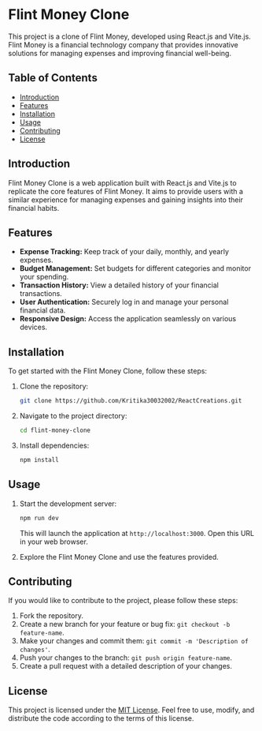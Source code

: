 # Flint Money Clone

This project is a clone of Flint Money, developed using React.js and Vite.js. Flint Money is a financial technology company that provides innovative solutions for managing expenses and improving financial well-being.

## Table of Contents

- [Introduction](#introduction)
- [Features](#features)
- [Installation](#installation)
- [Usage](#usage)
- [Contributing](#contributing)
- [License](#license)

## Introduction

Flint Money Clone is a web application built with React.js and Vite.js to replicate the core features of Flint Money. It aims to provide users with a similar experience for managing expenses and gaining insights into their financial habits.

## Features

- **Expense Tracking:** Keep track of your daily, monthly, and yearly expenses.
- **Budget Management:** Set budgets for different categories and monitor your spending.
- **Transaction History:** View a detailed history of your financial transactions.
- **User Authentication:** Securely log in and manage your personal financial data.
- **Responsive Design:** Access the application seamlessly on various devices.

## Installation

To get started with the Flint Money Clone, follow these steps:

1. Clone the repository:

   ```bash
   git clone https://github.com/Kritika30032002/ReactCreations.git
   ```

2. Navigate to the project directory:

   ```bash
   cd flint-money-clone
   ```

3. Install dependencies:

   ```bash
   npm install
   ```

## Usage

1. Start the development server:

   ```bash
   npm run dev
   ```

   This will launch the application at `http://localhost:3000`. Open this URL in your web browser.

2. Explore the Flint Money Clone and use the features provided.

## Contributing

If you would like to contribute to the project, please follow these steps:

1. Fork the repository.
2. Create a new branch for your feature or bug fix: `git checkout -b feature-name`.
3. Make your changes and commit them: `git commit -m 'Description of changes'`.
4. Push your changes to the branch: `git push origin feature-name`.
5. Create a pull request with a detailed description of your changes.

## License

This project is licensed under the [MIT License](LICENSE). Feel free to use, modify, and distribute the code according to the terms of this license.